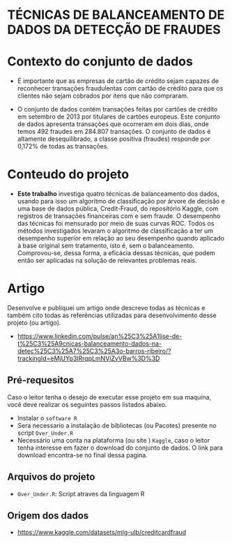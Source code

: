 # TÉCNICAS DE BALANCEAMENTO DE DADOS DA DETECÇÃO DE FRAUDES


# Contexto do conjunto de dados


* É importante que as empresas de cartão de crédito sejam capazes de reconhecer transações fraudulentas com cartão de crédito para que os clientes não sejam cobrados por itens que não compraram.

* O conjunto de dados contém transações feitas por cartões de crédito em setembro de 2013 por titulares de cartões europeus. Este conjunto de dados apresenta transações que ocorreram em dois dias, onde temos 492 fraudes em 284.807 transações. O conjunto de dados é altamente desequilibrado, a classe positiva (fraudes) responde por 0,172% de todas as transações.

# Conteudo do projeto

* **Este trabalho** investiga quatro técnicas de balanceamento dos dados, usando para isso um algoritmo de classificação por árvore de decisão e uma base de dados pública, Credit-Fraud, do repositório Kaggle, com registros de transações financeiras com e sem fraude. O desempenho das técnicas foi mensurado por meio de suas curvas ROC. Todos os métodos investigados levaram o algoritmo de classificação a ter um desempenho superior em relação ao seu desempenho quando aplicado à base original sem tratamento, isto é, sem o balanceamento. Comprovou-se, dessa forma, a eficácia dessas técnicas, que podem então ser aplicadas na solução de relevantes problemas reais.

# Artigo

Desenvolve e publiquei um artigo onde descrevo todas as técnicas e também cito todas as referências utilizadas para desenvolvimento desse projeto (ou artigo).

* https://www.linkedin.com/pulse/an%25C3%25A1lise-de-t%25C3%25A9cnicas-balanceamento-dados-na-detec%25C3%25A7%25C3%25A3o-barros-ribeiro/?trackingId=eMjUYp3lRrqpLmNVjZvVBw%3D%3D


## Pré-requesitos

Caso o leitor tenha o desejo de executar esse projeto em sua maquina, você deve realizar os seguintes passos listados abaixo.

* Instalar o `software R`
* Sera necessario a instalação de bibliotecas (ou Pacotes) presente no script `Over_Under.R` 
* Necessário uma conta na plataforma (ou site ) `Kaggle`, caso o leitor tenha interesse em fazer o download do conjunto de dados. O link para download encontra-se no final dessa pagina. 

## Arquivos do projeto

* `Over_Under.R`: Script atraves da linguagem R


## Origem dos dados

* https://www.kaggle.com/datasets/mlg-ulb/creditcardfraud
